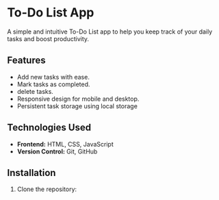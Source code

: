 # To-Do List App

A simple and intuitive To-Do List app to help you keep track of your daily tasks and boost productivity.

## Features

- Add new tasks with ease.
- Mark tasks as completed.
- delete tasks.
- Responsive design for mobile and desktop.
- Persistent task storage using local storage

## Technologies Used

- **Frontend:** HTML, CSS, JavaScript
- **Version Control:** Git, GitHub

## Installation

1. Clone the repository:
   ```bash https://github.com/Hassan1910/To-Do-List-App.git
